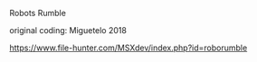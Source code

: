 Robots Rumble

original coding: Miguetelo 2018



https://www.file-hunter.com/MSXdev/index.php?id=roborumble
